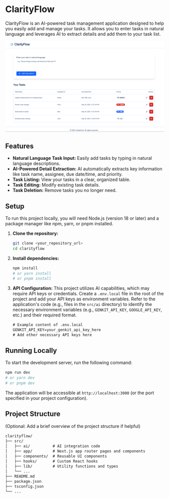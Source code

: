 # ClarityFlow

ClarityFlow is an AI-powered task management application designed to help you easily add and manage your tasks. It allows you to enter tasks in natural language and leverages AI to extract details and add them to your task list.

![ClarityFlow Screenshot](image.png)

## Features

*   **Natural Language Task Input:** Easily add tasks by typing in natural language descriptions.
*   **AI-Powered Detail Extraction:** AI automatically extracts key information like task name, assignee, due date/time, and priority.
*   **Task Listing:** View your tasks in a clear, organized table.
*   **Task Editing:** Modify existing task details.
*   **Task Deletion:** Remove tasks you no longer need.

## Setup

To run this project locally, you will need Node.js (version 18 or later) and a package manager like npm, yarn, or pnpm installed.

1.  **Clone the repository:**
    ```bash
    git clone <your_repository_url>
    cd clarityflow
    ```

2.  **Install dependencies:**
    ```bash
    npm install
    # or yarn install
    # or pnpm install
    ```

3.  **API Configuration:**
    This project utilizes AI capabilities, which may require API keys or credentials. Create a `.env.local` file in the root of the project and add your API keys as environment variables. Refer to the application's code (e.g., files in the `src/ai` directory) to identify the necessary environment variables (e.g., `GENKIT_API_KEY`, `GOOGLE_API_KEY`, etc.) and their required format.

    ```env
    # Example content of .env.local
    GENKIT_API_KEY=your_genkit_api_key_here
    # Add other necessary API keys here
    ```

## Running Locally

To start the development server, run the following command:

```bash
npm run dev
# or yarn dev
# or pnpm dev
```

The application will be accessible at `http://localhost:3000` (or the port specified in your project configuration).

## Project Structure

(Optional: Add a brief overview of the project structure if helpful)

```
clarityflow/
├── src/
│   ├── ai/          # AI integration code
│   ├── app/         # Next.js app router pages and components
│   ├── components/  # Reusable UI components
│   ├── hooks/       # Custom React hooks
│   ├── lib/         # Utility functions and types
│   └── ...
├── README.md
├── package.json
├── tsconfig.json
└── ...
```
